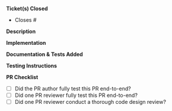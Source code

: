 **Ticket(s) Closed**

- Closes #

**Description**

**Implementation**

**Documentation & Tests Added**

**Testing Instructions**

**PR Checklist**

- [ ] Did the PR author fully test this PR end-to-end?
- [ ] Did one PR reviewer fully test this PR end-to-end?
- [ ] Did one PR reviewer conduct a thorough code design review?
